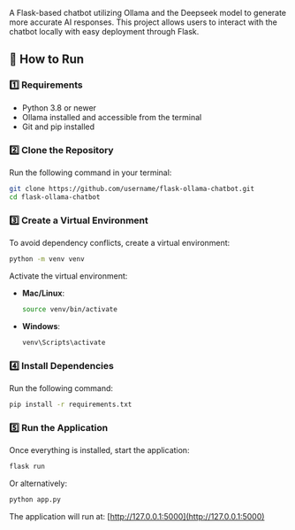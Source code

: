 A Flask-based chatbot utilizing Ollama and the Deepseek model to generate more accurate AI responses. This project allows users to interact with the chatbot locally with easy deployment through Flask.

## 🚀 How to Run

### 1️⃣ Requirements

- Python 3.8 or newer
- Ollama installed and accessible from the terminal
- Git and pip installed

### 2️⃣ Clone the Repository

Run the following command in your terminal:

```sh
git clone https://github.com/username/flask-ollama-chatbot.git
cd flask-ollama-chatbot
```

### 3️⃣ Create a Virtual Environment

To avoid dependency conflicts, create a virtual environment:

```sh
python -m venv venv
```

Activate the virtual environment:

- **Mac/Linux**:
  ```sh
  source venv/bin/activate
  ```
- **Windows**:
  ```sh
  venv\Scripts\activate
  ```

### 4️⃣ Install Dependencies

Run the following command:

```sh
pip install -r requirements.txt
```

### 5️⃣ Run the Application

Once everything is installed, start the application:

```sh
flask run
```

Or alternatively:

```sh
python app.py
```

The application will run at: [http://127.0.0.1:5000](http://127.0.0.1:5000)

